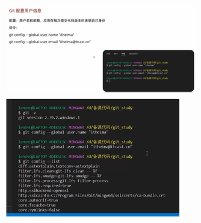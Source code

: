 ![image-20241029105722491](1.Git-配置用户信息.assets/image-20241029105722491.png)





<img src="1.Git-配置用户信息.assets/image-20241029105902212.png" alt="image-20241029105902212" style="zoom:80%;" />

